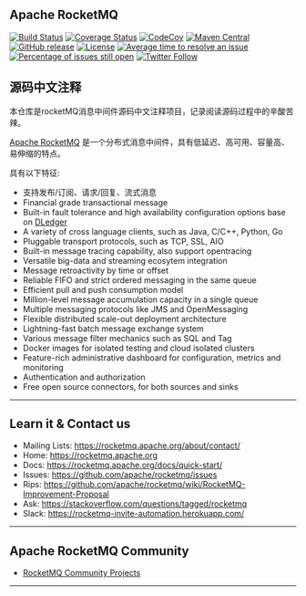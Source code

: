 ## Apache RocketMQ 
[![Build Status](https://travis-ci.org/apache/rocketmq.svg?branch=master)](https://travis-ci.org/apache/rocketmq) [![Coverage Status](https://coveralls.io/repos/github/apache/rocketmq/badge.svg?branch=master)](https://coveralls.io/github/apache/rocketmq?branch=master)
[![CodeCov](https://codecov.io/gh/apache/rocketmq/branch/master/graph/badge.svg)](https://codecov.io/gh/apache/rocketmq)
[![Maven Central](https://maven-badges.herokuapp.com/maven-central/org.apache.rocketmq/rocketmq-all/badge.svg)](http://search.maven.org/#search%7Cga%7C1%7Corg.apache.rocketmq)
[![GitHub release](https://img.shields.io/badge/release-download-orange.svg)](https://rocketmq.apache.org/dowloading/releases)
[![License](https://img.shields.io/badge/license-Apache%202-4EB1BA.svg)](https://www.apache.org/licenses/LICENSE-2.0.html)
[![Average time to resolve an issue](http://isitmaintained.com/badge/resolution/apache/rocketmq.svg)](http://isitmaintained.com/project/apache/rocketmq "Average time to resolve an issue")
[![Percentage of issues still open](http://isitmaintained.com/badge/open/apache/rocketmq.svg)](http://isitmaintained.com/project/apache/rocketmq "Percentage of issues still open")
[![Twitter Follow](https://img.shields.io/twitter/follow/ApacheRocketMQ?style=social)](https://twitter.com/intent/follow?screen_name=ApacheRocketMQ)


## 源码中文注释
本仓库是rocketMQ消息中间件源码中文注释项目，记录阅读源码过程中的辛酸苦辣。



[Apache RocketMQ](https://rocketmq.apache.org) 是一个分布式消息中间件，具有低延迟、高可用、容量高、易伸缩的特点。

具有以下特征:

* 支持发布/订阅、请求/回复、流式消息
* Financial grade transactional message
* Built-in fault tolerance and high availability configuration options base on [DLedger](https://github.com/openmessaging/openmessaging-storage-dledger)
* A variety of cross language clients, such as Java, C/C++, Python, Go
* Pluggable transport protocols, such as TCP, SSL, AIO
* Built-in message tracing capability, also support opentracing
* Versatile big-data and streaming ecosytem integration
* Message retroactivity by time or offset
* Reliable FIFO and strict ordered messaging in the same queue
* Efficient pull and push consumption model
* Million-level message accumulation capacity in a single queue
* Multiple messaging protocols like JMS and OpenMessaging
* Flexible distributed scale-out deployment architecture
* Lightning-fast batch message exchange system
* Various message filter mechanics such as SQL and Tag
* Docker images for isolated testing and cloud isolated clusters
* Feature-rich administrative dashboard for configuration, metrics and monitoring
* Authentication and authorization
* Free open source connectors, for both sources and sinks

----------

## Learn it & Contact us
* Mailing Lists: <https://rocketmq.apache.org/about/contact/>
* Home: <https://rocketmq.apache.org>
* Docs: <https://rocketmq.apache.org/docs/quick-start/>
* Issues: <https://github.com/apache/rocketmq/issues>
* Rips: <https://github.com/apache/rocketmq/wiki/RocketMQ-Improvement-Proposal>
* Ask: <https://stackoverflow.com/questions/tagged/rocketmq>
* Slack: <https://rocketmq-invite-automation.herokuapp.com/>
 

----------

## Apache RocketMQ Community
* [RocketMQ Community Projects](https://github.com/apache/rocketmq-externals)
----------
